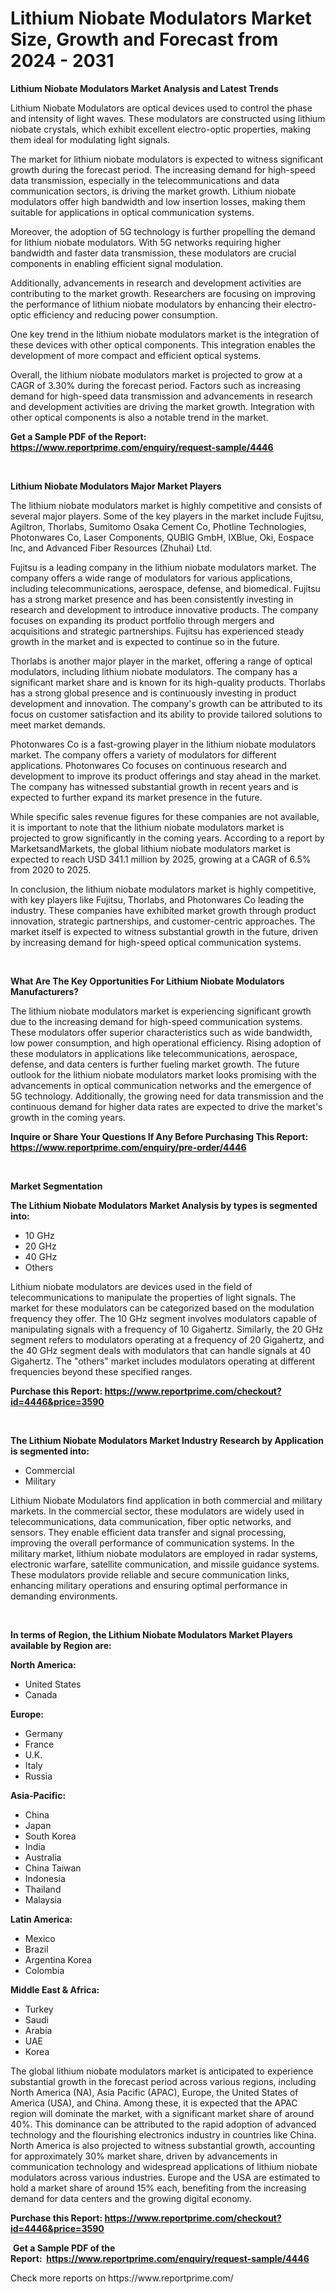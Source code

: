 <p><h1>Lithium Niobate Modulators Market Size, Growth and Forecast from 2024 - 2031</h1></p><p><strong>Lithium Niobate Modulators Market Analysis and Latest Trends</strong></p>
<p><p>Lithium Niobate Modulators are optical devices used to control the phase and intensity of light waves. These modulators are constructed using lithium niobate crystals, which exhibit excellent electro-optic properties, making them ideal for modulating light signals.</p><p>The market for lithium niobate modulators is expected to witness significant growth during the forecast period. The increasing demand for high-speed data transmission, especially in the telecommunications and data communication sectors, is driving the market growth. Lithium niobate modulators offer high bandwidth and low insertion losses, making them suitable for applications in optical communication systems.</p><p>Moreover, the adoption of 5G technology is further propelling the demand for lithium niobate modulators. With 5G networks requiring higher bandwidth and faster data transmission, these modulators are crucial components in enabling efficient signal modulation.</p><p>Additionally, advancements in research and development activities are contributing to the market growth. Researchers are focusing on improving the performance of lithium niobate modulators by enhancing their electro-optic efficiency and reducing power consumption.</p><p>One key trend in the lithium niobate modulators market is the integration of these devices with other optical components. This integration enables the development of more compact and efficient optical systems.</p><p>Overall, the lithium niobate modulators market is projected to grow at a CAGR of 3.30% during the forecast period. Factors such as increasing demand for high-speed data transmission and advancements in research and development activities are driving the market growth. Integration with other optical components is also a notable trend in the market.</p></p>
<p><strong>Get a Sample PDF of the Report:&nbsp; <a href="https://www.reportprime.com/enquiry/request-sample/4446">https://www.reportprime.com/enquiry/request-sample/4446</a></strong></p>
<p>&nbsp;</p>
<p><strong>Lithium Niobate Modulators Major Market Players</strong></p>
<p><p>The lithium niobate modulators market is highly competitive and consists of several major players. Some of the key players in the market include Fujitsu, Agiltron, Thorlabs, Sumitomo Osaka Cement Co, Photline Technologies, Photonwares Co, Laser Components, QUBIG GmbH, IXBlue, Oki, Eospace Inc, and Advanced Fiber Resources (Zhuhai) Ltd.</p><p>Fujitsu is a leading company in the lithium niobate modulators market. The company offers a wide range of modulators for various applications, including telecommunications, aerospace, defense, and biomedical. Fujitsu has a strong market presence and has been consistently investing in research and development to introduce innovative products. The company focuses on expanding its product portfolio through mergers and acquisitions and strategic partnerships. Fujitsu has experienced steady growth in the market and is expected to continue so in the future.</p><p>Thorlabs is another major player in the market, offering a range of optical modulators, including lithium niobate modulators. The company has a significant market share and is known for its high-quality products. Thorlabs has a strong global presence and is continuously investing in product development and innovation. The company's growth can be attributed to its focus on customer satisfaction and its ability to provide tailored solutions to meet market demands.</p><p>Photonwares Co is a fast-growing player in the lithium niobate modulators market. The company offers a variety of modulators for different applications. Photonwares Co focuses on continuous research and development to improve its product offerings and stay ahead in the market. The company has witnessed substantial growth in recent years and is expected to further expand its market presence in the future.</p><p>While specific sales revenue figures for these companies are not available, it is important to note that the lithium niobate modulators market is projected to grow significantly in the coming years. According to a report by MarketsandMarkets, the global lithium niobate modulators market is expected to reach USD 341.1 million by 2025, growing at a CAGR of 6.5% from 2020 to 2025.</p><p>In conclusion, the lithium niobate modulators market is highly competitive, with key players like Fujitsu, Thorlabs, and Photonwares Co leading the industry. These companies have exhibited market growth through product innovation, strategic partnerships, and customer-centric approaches. The market itself is expected to witness substantial growth in the future, driven by increasing demand for high-speed optical communication systems.</p></p>
<p>&nbsp;</p>
<p><strong>What Are The Key Opportunities For Lithium Niobate Modulators Manufacturers?</strong></p>
<p><p>The lithium niobate modulators market is experiencing significant growth due to the increasing demand for high-speed communication systems. These modulators offer superior characteristics such as wide bandwidth, low power consumption, and high operational efficiency. Rising adoption of these modulators in applications like telecommunications, aerospace, defense, and data centers is further fueling market growth. The future outlook for the lithium niobate modulators market looks promising with the advancements in optical communication networks and the emergence of 5G technology. Additionally, the growing need for data transmission and the continuous demand for higher data rates are expected to drive the market's growth in the coming years.</p></p>
<p><strong>Inquire or Share Your Questions If Any Before Purchasing This Report: <a href="https://www.reportprime.com/enquiry/pre-order/4446">https://www.reportprime.com/enquiry/pre-order/4446</a></strong></p>
<p>&nbsp;</p>
<p><strong>Market Segmentation</strong></p>
<p><strong>The Lithium Niobate Modulators Market Analysis by types is segmented into:</strong></p>
<p><ul><li>10 GHz</li><li>20 GHz</li><li>40 GHz</li><li>Others</li></ul></p>
<p><p>Lithium niobate modulators are devices used in the field of telecommunications to manipulate the properties of light signals. The market for these modulators can be categorized based on the modulation frequency they offer. The 10 GHz segment involves modulators capable of manipulating signals with a frequency of 10 Gigahertz. Similarly, the 20 GHz segment refers to modulators operating at a frequency of 20 Gigahertz, and the 40 GHz segment deals with modulators that can handle signals at 40 Gigahertz. The "others" market includes modulators operating at different frequencies beyond these specified ranges.</p></p>
<p><strong>Purchase this Report:&nbsp;<a href="https://www.reportprime.com/checkout?id=4446&price=3590">https://www.reportprime.com/checkout?id=4446&price=3590</a></strong></p>
<p>&nbsp;</p>
<p><strong>The Lithium Niobate Modulators Market Industry Research by Application is segmented into:</strong></p>
<p><ul><li>Commercial</li><li>Military</li></ul></p>
<p><p>Lithium Niobate Modulators find application in both commercial and military markets. In the commercial sector, these modulators are widely used in telecommunications, data communication, fiber optic networks, and sensors. They enable efficient data transfer and signal processing, improving the overall performance of communication systems. In the military market, lithium niobate modulators are employed in radar systems, electronic warfare, satellite communication, and missile guidance systems. These modulators provide reliable and secure communication links, enhancing military operations and ensuring optimal performance in demanding environments.</p></p>
<p>&nbsp;</p>
<p><strong>In terms of Region, the Lithium Niobate Modulators Market Players available by Region are:</strong></p>
<p>
    <p> <strong> North America: </strong>
        <ul>
            <li>United States</li>
            <li>Canada</li>
        </ul>
        </p> 
    <p> <strong> Europe: </strong>
        <ul>
            <li>Germany</li>
            <li>France</li>
            <li>U.K.</li>
            <li>Italy</li>
            <li>Russia</li>
        </ul>
        </p> 
    <p> <strong> Asia-Pacific: </strong>
        <ul>
            <li>China</li>
            <li>Japan</li>
            <li>South Korea</li>
            <li>India</li>
            <li>Australia</li>
            <li>China Taiwan</li>
            <li>Indonesia</li>
            <li>Thailand</li>
            <li>Malaysia</li>
        </ul>
        </p> 
    <p> <strong> Latin America: </strong>
        <ul>
            <li>Mexico</li>
            <li>Brazil</li>
            <li>Argentina Korea</li>
            <li>Colombia</li>
        </ul>
        </p> 
    <p> <strong> Middle East & Africa: </strong>
        <ul>
            <li>Turkey</li>
            <li>Saudi</li>
            <li>Arabia</li>
            <li>UAE</li>
            <li>Korea</li>
        </ul>
    </p>
    </p>
<p><p>The global lithium niobate modulators market is anticipated to experience substantial growth in the forecast period across various regions, including North America (NA), Asia Pacific (APAC), Europe, the United States of America (USA), and China. Among these, it is expected that the APAC region will dominate the market, with a significant market share of around 40%. This dominance can be attributed to the rapid adoption of advanced technology and the flourishing electronics industry in countries like China. North America is also projected to witness substantial growth, accounting for approximately 30% market share, driven by advancements in communication technology and widespread applications of lithium niobate modulators across various industries. Europe and the USA are estimated to hold a market share of around 15% each, benefiting from the increasing demand for data centers and the growing digital economy.</p></p>
<p><strong>Purchase this Report: <a href="https://www.reportprime.com/checkout?id=4446&price=3590">https://www.reportprime.com/checkout?id=4446&price=3590</a></strong></p>
<p>&nbsp;<strong>Get a Sample PDF of the Report:&nbsp;&nbsp;<a href="https://www.reportprime.com/enquiry/request-sample/4446">https://www.reportprime.com/enquiry/request-sample/4446</a></strong></p>
<p><strong></strong></p>
<p>Check more reports on https://www.reportprime.com/</p>